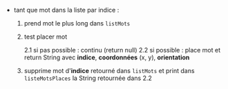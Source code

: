 * tant que mot dans la liste par indice :
    
    1. prend mot le plus long dans ``listMots``
    2. test placer mot
        
        2.1 si pas possible : continu (return null)
        2.2 si possible : place mot et return String avec **indice**, **coordonnées** (x, y), **orientation**

    3. supprime mot d'**indice** retourné dans ``listMots`` et print dans ``listeMotsPlaces`` la String retournée dans 2.2